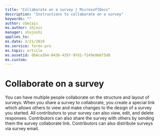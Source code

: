```yaml
---
title: "Collaborate on a survey | MicrosoftDocs"
description: "Instructions to collaborate on a survey"
keywords: ""
author: sbmjais
ms.author: shjais
manager: shujoshi
applies_to: 
ms.date: 2/21/2019
ms.service: forms-pro
ms.topic: article
ms.assetid: db6ca3b4-0436-435f-97d1-7249e9b6f5d8
ms.custom: 
---
```

# Collaborate on a survey

You can have multiple people collaborate on the structure and layout of surveys. When you share a survey to collaborate, you create a special link which allows others to view and make changes to the design of a survey you started. All contributors to your survey can also view, edit, and delete responses. Contributors can also share the survey with others by sending them the survey collaborate link. Contributors can also distribute surveys via survey email.

